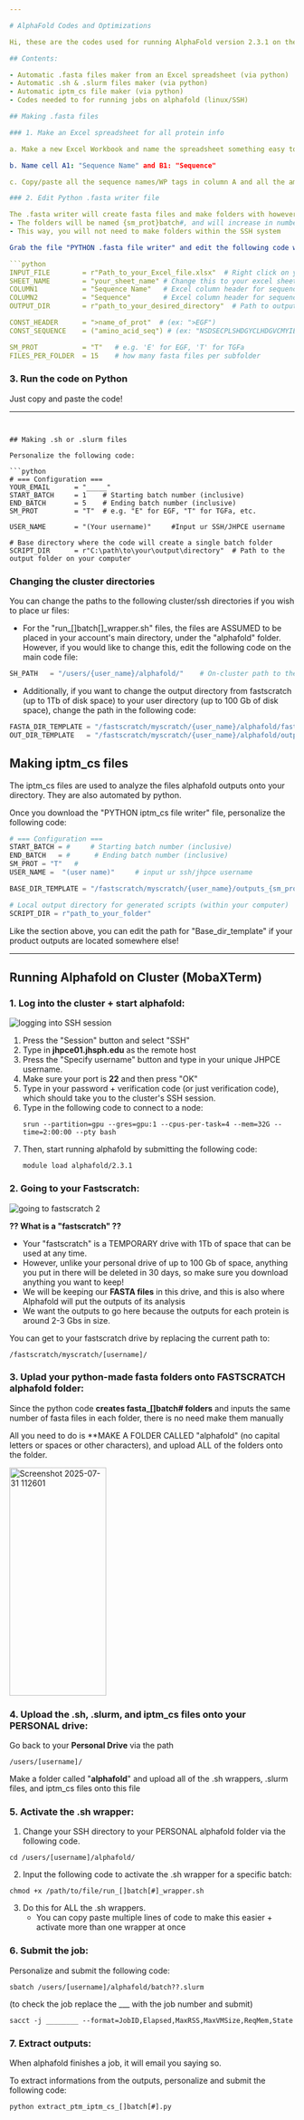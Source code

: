 ```yaml
---

# AlphaFold Codes and Optimizations

Hi, these are the codes used for running AlphaFold version 2.3.1 on the JHPCE cluster via a Secure SHell (SSH). There are alot of preperations you must make before you can start running the batches. 

## Contents:

- Automatic .fasta files maker from an Excel spreadsheet (via python)
- Automatic .sh & .slurm files maker (via python)
- Automatic iptm_cs file maker (via python)
- Codes needed to for running jobs on alphafold (linux/SSH)

## Making .fasta files  

### 1. Make an Excel spreadsheet for all protein info

a. Make a new Excel Workbook and name the spreadsheet something easy to type (ex, "protein")

b. Name cell A1: "Sequence Name" and B1: "Sequence" 

c. Copy/paste all the sequence names/WP tags in column A and all the amino acid sequences into column B

### 2. Edit Python .fasta writer file

The .fasta writer will create fasta files and make folders with however number of fasta files you want for each folder
- The folders will be named {sm_prot}batch#, and will increase in number as more folders are created
- This way, you will not need to make folders within the SSH system

Grab the file "PYTHON .fasta file writer" and edit the following code within the file: 

```python
INPUT_FILE        = r"Path_to_your_Excel_file.xlsx"  # Right click on your file and copy the path
SHEET_NAME        = "your_sheet_name" # Change this to your excel sheet name (case sensitive!)
COLUMN1           = "Sequence Name"   # Excel column header for sequence names
COLUMN2           = "Sequence"        # Excel column header for sequences
OUTPUT_DIR        = r"path_to_your_desired_directory"  # Path to output directory/file (where u want your files to go)

CONST_HEADER      = ">name_of_prot"  # (ex: ">EGF")
CONST_SEQUENCE    = ("amino_acid_seq") # (ex: "NSDSECPLSHDGYCLHDGVCMYIEALDKYACNCVVGYIGERCQYRDLKWWELR")

SM_PROT           = "T"   # e.g. 'E' for EGF, 'T' for TGFa
FILES_PER_FOLDER  = 15    # how many fasta files per subfolder
```

### 3. Run the code on Python

Just copy and paste the code! 

---
```


## Making .sh or .slurm files 

Personalize the following code: 

```python
# === Configuration ===
YOUR_EMAIL      = "_____"
START_BATCH     = 1    # Starting batch number (inclusive)
END_BATCH       = 5    # Ending batch number (inclusive)
SM_PROT         = "T"  # e.g. "E" for EGF, "T" for TGFa, etc.

USER_NAME       = "(Your username)"     #Input ur SSH/JHPCE username

# Base directory where the code will create a single batch folder
SCRIPT_DIR      = r"C:\path\to\your\output\directory"  # Path to the output folder on your computer
```


### Changing the cluster directories

You can change the paths to the following cluster/ssh directories if you wish to place ur files: 

- For the "run_[]batch[]_wrapper.sh" files, the files are ASSUMED to be placed in your account's main directory, under the "alphafold" folder. However, if you would like to change this, edit the following code on the main code file:


```python
SH_PATH   = "/users/{user_name}/alphafold/"    # On-cluster path to the .sh wrapper files (where u put the .sh files)
```


- Additionally, if you want to change the output directory from fastscratch (up to 1Tb of disk space) to your user directory (up to 100 Gb of disk space), change the path in the following code: 


```python
FASTA_DIR_TEMPLATE = "/fastscratch/myscratch/{user_name}/alphafold/fasta_{sm_prot}batch{batch}"
OUT_DIR_TEMPLATE   = "/fastscratch/myscratch/{user_name}/alphafold/outputs_{sm_prot}batch{batch}"
```

## Making iptm_cs files 

The iptm_cs files are used to analyze the files alphafold outputs onto your directory. They are also automated by python.

Once you download the "PYTHON iptm_cs file writer" file, personalize the following code: 

```python
# === Configuration ===
START_BATCH = #     # Starting batch number (inclusive)
END_BATCH   = #      # Ending batch number (inclusive)
SM_PROT = "T"   #
USER_NAME =  "(user name)"     # input ur ssh/jhpce username

BASE_DIR_TEMPLATE = "/fastscratch/myscratch/{user_name}/outputs_{sm_prot}batch{batch}"

# Local output directory for generated scripts (within your computer)
SCRIPT_DIR = r"path_to_your_folder"
```

Like the section above, you can edit the path for "Base_dir_template" if your product outputs are located somewhere else!

---

## Running Alphafold on Cluster (MobaXTerm)

### 1. Log into the cluster + start alphafold: 

![logging into SSH session](https://github.com/user-attachments/assets/f83d5ed4-2a99-4745-8cb0-7274933e39af)

1. Press the "Session" button and select "SSH"
2. Type in **jhpce01.jhsph.edu** as the remote host
3. Press the "Specify username" button and type in your unique JHPCE username.
4. Make sure your port is **22** and then press "OK"
5. Type in your password + verification code (or just verification code), which should take you to the cluster's SSH session.
6. Type in the following code to connect to a node:
   ```
   srun --partition=gpu --gres=gpu:1 --cpus-per-task=4 --mem=32G --time=2:00:00 --pty bash
   ```
7. Then, start running alphafold by submitting the following code:
   ```
   module load alphafold/2.3.1
   ```

### 2. Going to your Fastscratch: 

![going to fastscratch 2](https://github.com/user-attachments/assets/2145dd27-b247-478a-a2d8-0a7bd986f333)

**?? What is a "fastscratch" ??**
- Your "fastscratch" is a TEMPORARY drive with 1Tb of space that can be used at any time.
- However, unlike your personal drive of up to 100 Gb of space, anything you put in there will be deleted in 30 days, so make sure you download anything you want to keep!
- We will be keeping our **FASTA files** in this drive, and this is also where Alphafold will put the outputs of its analysis
- We want the outputs to go here because the outputs for each protein is around 2-3 Gbs in size.

You can get to your fastscratch drive by replacing the current path to: 

```
/fastscratch/myscratch/[username]/
```


### 3. Uplad your python-made fasta folders onto FASTSCRATCH alphafold folder: 

Since the python code **creates fasta_[]batch# folders** and inputs the same number of fasta files in each folder, there is no need make them manually

All you need to do is **MAKE A FOLDER CALLED "alphafold" (no capital letters or spaces or other characters), and upload ALL of the folders onto the folder.  

<img width="171" height="403" alt="Screenshot 2025-07-31 112601" src="https://github.com/user-attachments/assets/cb7ef340-a98f-43af-961c-16f567ba098d" />


### 4. Upload the .sh, .slurm, and iptm_cs files onto your PERSONAL drive: 

Go back to your **Personal Drive** via the path

```
/users/[username]/
```

Make a folder called "**alphafold**" and upload all of the .sh wrappers, .slurm files, and iptm_cs files onto this file


### 5. Activate the .sh wrapper: 

1. Change your SSH directory to your PERSONAL alphafold folder via the following code.
  ```
cd /users/[username]/alphafold/
  ```
2. Input the following code to activate the .sh wrapper for a specific batch:
  ```
chmod +x /path/to/file/run_[]batch[#]_wrapper.sh
  ````
3. Do this for ALL the .sh wrappers.
   - You can copy paste multiple lines of code to make this easier + activate more than one wrapper at once


### 6. Submit the job:

Personalize and submit the following code:

```
sbatch /users/[username]/alphafold/batch??.slurm
```

(to check the job replace the ___ with the job number and submit)

```
sacct -j ________ --format=JobID,Elapsed,MaxRSS,MaxVMSize,ReqMem,State
```

### 7. Extract outputs: 

When alphafold finishes a job, it will email you saying so. 

To extract informations from the outputs, personalize and submit the following code: 

```
python extract_ptm_iptm_cs_[]batch[#].py
```



